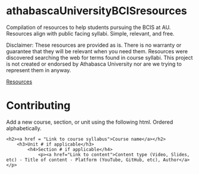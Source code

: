 # athabascaUniversityBCISresources
Compilation of resources to help students pursuing the BCIS at AU. Resources align with public facing syllabi. Simple, relevant, and free.

Disclaimer: These resources are provided as is. There is no warranty or guarantee that they will be relevant when you need them. Resources were discovered searching the web for terms found in course syllabi. This project is not created or endorsed by Athabasca University nor are we trying to represent them in anyway.

<a href="https://jtgis.github.io/athabascaUniversityBCISresources/resources/">Resources</a>

# Contributing
Add a new course, section, or unit using the following html. Ordered alphabetically.

```
<h2><a href = "Link to course syllabus">Course name</a></h2>
	<h3>Unit # if applicable</h3>
		<h4>Section # if applicable</h4>
			<p><a href="Link to content">Content type (Video, Slides, etc) - Title of content - Platform (YouTube, GitHub, etc), Author</a></p>
```
